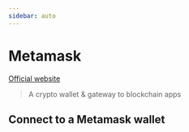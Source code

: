 ```yaml
---
sidebar: auto
---
```


# Metamask

[Official website](https://metamask.io/)

>A crypto wallet & gateway to blockchain apps

## Connect to a Metamask wallet